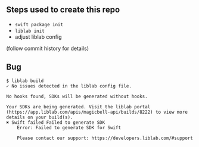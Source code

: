 ## Steps used to create this repo

- `swift package init`
- `liblab init`
- adjust liblab config

(follow commit history for details)

## Bug

```
$ liblab build
✓ No issues detected in the liblab config file.

No hooks found, SDKs will be generated without hooks.

Your SDKs are being generated. Visit the liblab portal (https://app.liblab.com/apis/magicbell-api/builds/8222) to view more details on your build(s).
✖ Swift failed Failed to generate SDK
    Error: Failed to generate SDK for Swift

    Please contact our support: https://developers.liblab.com/#support
```
